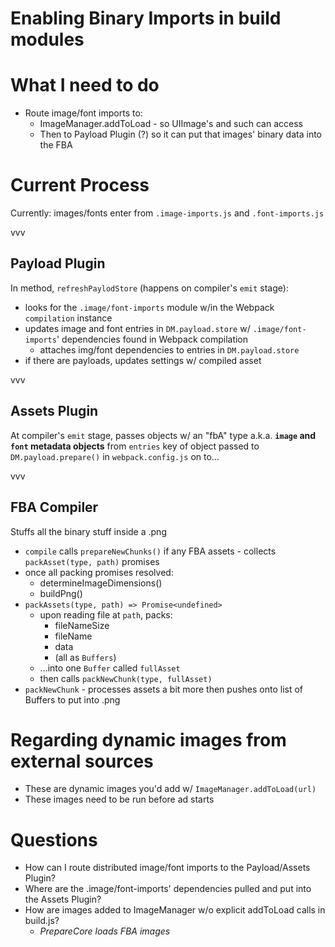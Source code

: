 # Enabling Binary Imports in build modules

# What I need to do
- Route image/font imports to:
	- ImageManager.addToLoad - so UIImage's and such can access
	- Then to Payload Plugin (?) so it can put that images' binary data into the FBA 

# Current Process

Currently: images/fonts enter from `.image-imports.js` and `.font-imports.js`

vvv

## Payload Plugin

In method, `refreshPaylodStore` (happens on compiler's `emit` stage):
- looks for the `.image/font-imports` module w/in the Webpack `compilation` instance
- updates image and font entries in `DM.payload.store` w/ `.image/font-imports`' dependencies found in Webpack compilation
	- attaches img/font dependencies to entries in `DM.payload.store`
- if there are payloads, updates settings w/ compiled asset

vvv

## Assets Plugin
At compiler's `emit` stage, passes objects w/ an "fbA" type a.k.a. __`image` and `font` metadata objects__ from `entries` key of object passed to `DM.payload.prepare()` in `webpack.config.js` on to...

vvv

## FBA Compiler

Stuffs all the binary stuff inside a .png
- `compile` calls `prepareNewChunks()` if any FBA assets - collects `packAsset(type, path)` promises
- once all packing promises resolved:
	- determineImageDimensions()
	- buildPng()
- `packAssets(type, path) => Promise<undefined>`
	- upon reading file at `path`, packs:
		- fileNameSize
		- fileName
		- data
		- (all as `Buffers`)
	- ...into one `Buffer` called `fullAsset`
	- then calls `packNewChunk(type, fullAsset)`
- `packNewChunk` - processes assets a bit more then pushes onto list of Buffers to put into .png

# Regarding dynamic images from external sources
- These are dynamic images you'd add w/ `ImageManager.addToLoad(url)`
- These images need to be run before ad starts

# Questions

- How can I route distributed image/font imports to the Payload/Assets Plugin?
- Where are the .image/font-imports' dependencies pulled and put into the Assets Plugin?
- How are images added to ImageManager w/o explicit addToLoad calls in build.js?
	- *PrepareCore loads FBA images*

